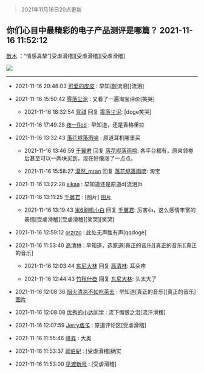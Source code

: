 > 2021年11月16日20点更新
<link rel="stylesheet" href="https://cdn.jsdelivr.net/gh/taotie6/sampleJSON@main/css/photo_show.css">
<meta name="referrer" content="no-referrer" />


 ## 你们心目中最精彩的电子产品测评是哪篇？ 2021-11-16 11:52:12

 [㪚木](https://www.coolapk.com/feed/31507026?shareKey=NTk5YzdhMTk5OTI2NjE5MzJjZjg~) ：“情感真挚”[受虐滑稽][受虐滑稽][受虐滑稽] 

<div class="album">
<img class="img-item" src="http://image.coolapk.com/feed/2021/1116/11/1081091_4280fa1d_4731_7886@448x252.jpeg" />
</div>

 ------- 

- 2021-11-16 20:48:03 [可爱的皮皮](uid=2163021) : 早知道[流泪][流泪] 

- 2021-11-16 15:50:42 [零落尘泥](uid=3648294) : 又看了一遍淘宝评价[笑哭] 

    - 2021-11-16 18:32:54 [穹祺](uid=2788730) 回复 [零落尘泥](uid=3648294): [doge笑哭] 

- 2021-11-16 17:49:28 [夜一Red](uid=821804) : 早知道，还是香格里拉 

- 2021-11-16 13:32:43 [落花烬落雨啼](uid=1966083) : 原道耳机哪里买 

    - 2021-11-16 13:46:59 [千翼君](uid=14736016) 回复 [落花烬落雨啼](uid=1966083): 各平台都有，原来领劵后甚至可以一两块买到，现在好像涨了一点点。 

    - 2021-11-16 15:58:27 [漠然_mran](uid=2019902) 回复 [落花烬落雨啼](uid=1966083): 淘宝 

- 2021-11-16 13:22:28 [xikaa](uid=2702798) : 早知道还是原道d[流泪]b 

- 2021-11-16 13:11:25 [千翼君](uid=14736016) : [图片] [图片](http://image.coolapk.com/feed/2021/1116/13/14736016_fdd3f499_9481_8946@144x291.gif)

    - 2021-11-16 13:19:43 [米6刷机小白](uid=8060337) 回复 [千翼君](uid=14736016): 厉害👍，这么感情丰富的表情[受虐滑稽][受虐滑稽][笑哭][笑哭] 

- 2021-11-16 12:59:12 [orzrzo](uid=1007653) : 此处无声胜有声[qqdoge] 

- 2021-11-16 11:53:40 [高清林](uid=8114305) : 早知道，选原道[真正的音乐][真正的音乐][真正的音乐] 

    - 2021-11-16 12:03:44 [东尼大林](uid=1612569) 回复 [高清林](uid=8114305): 耳朵疼 

    - 2021-11-16 12:44:43 [竹秋什叁](uid=2319428) 回复 [东尼大林](uid=1612569): 头太大了 

- 2021-11-16 12:08:36 [烟火清凉不如吃茶去](uid=4279524) : 早知道[真正的音乐][真正的音乐] [图片](http://image.coolapk.com/feed/2021/1116/12/4279524_54c3084d_5716_3696@340x340.jpeg)

- 2021-11-16 12:08:08 [优秀的小达同学](uid=3114536) : 流下悔恨之泪[流汗滑稽] 

- 2021-11-16 12:07:59 [Jerry痞孓](uid=551971) : 原道评论区[受虐滑稽] 

- 2021-11-16 11:55:46 [峰昇](uid=2411155) : 大奥 

- 2021-11-16 11:53:37 [郭伯紀](uid=2859803) : [受虐滑稽]确实 

- 2021-11-16 11:53:00 [见渡新号](uid=868957) : [受虐滑稽] 

